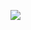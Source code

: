 <!--
**mmuminovic/mmuminovic** is a ✨ _special_ ✨ repository because its `README.md` (this file) appears on your GitHub profile.

Here are some ideas to get you started:

- 🔭 I’m currently working on ...
- 🌱 I’m currently learning ...
- 👯 I’m looking to collaborate on ...
- 🤔 I’m looking for help with ...
- 💬 Ask me about ...
- 📫 How to reach me: ...
- 😄 Pronouns: ...
- ⚡ Fun fact: ...
-->

<a href="http://www.github.com/mmuminovic"><img src="https://github-readme-streak-stats.herokuapp.com/?user=mmuminovic&stroke=ffffff&background=1c1917&ring=3eaff0&fire=3eaff0&currStreakNum=ffffff&currStreakLabel=3eaff0&sideNums=ffffff&sideLabels=ffffff&dates=ffffff&hide_border=true" /></a>
